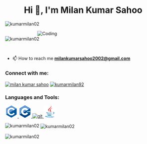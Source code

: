 <h1 align="center">Hi 👋, I'm Milan Kumar Sahoo</h1>

<p align="left"> <img src="https://camo.githubusercontent.com/f2d0cf3aec1790d83837cab4be04e3bfb81ef1bca2155292b427c1db8539af23/68747470733a2f2f696d672e736869656c64732e696f2f62616467652f556e646572253230477261642d4b4949542532302732352d626c7565"  alt="kumarmilan02" /> </p>

<img align="right" alt="Coding" width="400" src="https://media2.giphy.com/media/aEwLTJvYxwo1L09oyP/giphy.gif?cid=ecf05e474snz0f45q4p1envkjg35h561897kphqt4w9anagy&rid=giphy.gif&ct=g">

<p align="left"> <img src="https://komarev.com/ghpvc/?username=kumarmilan02&label=Profile%20views&color=0e75b6&style=flat" alt="kumarmilan02" /> </p>

<p align="left"> <a href="https://twitter.com/" target="blank"><img src="https://img.shields.io/twitter/follow/?logo=twitter&style=for-the-badge" alt="" /></a> </p>

- 📫 How to reach me **milankumarsahoo2002@gmail.com**

<h3 align="left">Connect with me:</h3>
<p align="left">
<a href="https://linkedin.com/in/milan kumar sahoo" target="blank"><img align="center" src="https://raw.githubusercontent.com/rahuldkjain/github-profile-readme-generator/master/src/images/icons/Social/linked-in-alt.svg" alt="milan kumar sahoo" height="30" width="40" /></a>
<a href="https://instagram.com/kumarmilan92" target="blank"><img align="center" src="https://raw.githubusercontent.com/rahuldkjain/github-profile-readme-generator/master/src/images/icons/Social/instagram.svg" alt="kumarmilan92" height="30" width="40" /></a>
</p>

<h3 align="left">Languages and Tools:</h3>
<p align="left"> <a href="https://www.cprogramming.com/" target="_blank" rel="noreferrer"> <img src="https://raw.githubusercontent.com/devicons/devicon/master/icons/c/c-original.svg" alt="c" width="40" height="40"/> </a> <a href="https://www.w3schools.com/cpp/" target="_blank" rel="noreferrer"> <img src="https://raw.githubusercontent.com/devicons/devicon/master/icons/cplusplus/cplusplus-original.svg" alt="cplusplus" width="40" height="40"/> </a> <a href="https://git-scm.com/" target="_blank" rel="noreferrer"> <img src="https://www.vectorlogo.zone/logos/git-scm/git-scm-icon.svg" alt="git" width="40" height="40"/> </a> <a href="https://www.java.com" target="_blank" rel="noreferrer"> <img src="https://raw.githubusercontent.com/devicons/devicon/master/icons/java/java-original.svg" alt="java" width="40" height="40"/> </a> </p>

<p><img align="left" src="https://github-readme-stats.vercel.app/api/top-langs?username=kumarmilan02&show_icons=true&locale=en&layout=compact" alt="kumarmilan02" /></p>

<p>&nbsp;<img align="center" src="https://github-readme-stats.vercel.app/api?username=kumarmilan02&show_icons=true&locale=en" alt="kumarmilan02" /></p>

<p><img align="center" src="https://github-readme-streak-stats.herokuapp.com/?user=kumarmilan02&" alt="kumarmilan02" /></p>
